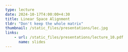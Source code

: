 ```yaml
---
type: lecture
date: 2024-10-17T4:00:00+4:30
title: Linear Space Alignment
tldr: "Don't keep the whole matrix"
thumbnail: /static_files/presentations/lec.jpg
links: 
    - url: /static_files/presentations/lecture_10.pdf
      name: slides
---
```

